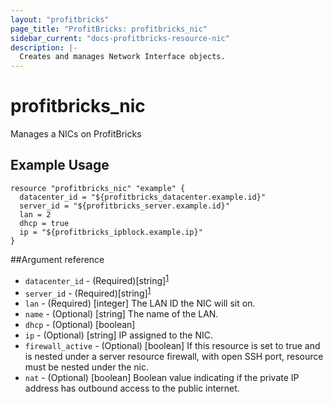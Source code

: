```yaml
---
layout: "profitbricks"
page_title: "ProfitBricks: profitbricks_nic"
sidebar_current: "docs-profitbricks-resource-nic"
description: |-
  Creates and manages Network Interface objects.
---
```


# profitbricks\_nic

Manages a NICs on ProfitBricks

## Example Usage

```
resource "profitbricks_nic" "example" {
  datacenter_id = "${profitbricks_datacenter.example.id}"
  server_id = "${profitbricks_server.example.id}"
  lan = 2
  dhcp = true
  ip = "${profitbricks_ipblock.example.ip}"
}
```

##Argument reference

* `datacenter_id` - (Required)[string]<sup>[1](#myfootnote1)</sup>
* `server_id` - (Required)[string]<sup>[1](#myfootnote1)</sup>
* `lan` - (Required) [integer] The LAN ID the NIC will sit on.
* `name` - (Optional) [string] The name of the LAN.
* `dhcp` - (Optional) [boolean]
* `ip` - (Optional) [string] IP assigned to the NIC.
* `firewall_active` - (Optional) [boolean] If this resource is set to true and is nested under a server resource firewall, with open SSH port, resource must be nested under the nic.
* `nat` - (Optional) [boolean] Boolean value indicating if the private IP address has outbound access to the public internet.
